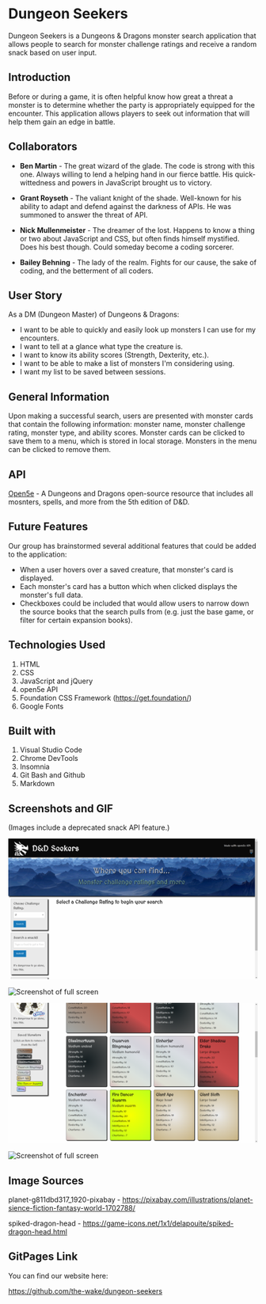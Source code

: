 # Dungeon Seekers
Dungeon Seekers is a Dungeons & Dragons monster search application that allows people to search for monster challenge ratings and receive a random snack based on user input.


## Introduction
Before or during a game, it is often helpful know how great a threat a monster is to determine whether the party is appropriately equipped for the encounter. This application allows players to seek out information that will help them gain an edge in battle.


## Collaborators
* **Ben Martin** - The great wizard of the glade. The code is strong with this one. Always willing to lend a helping hand in our fierce battle. His quick-wittedness and powers in JavaScript brought us to victory.

* **Grant Royseth** - The valiant knight of the shade. Well-known for his ability to adapt and defend against the darkness of APIs. He was summoned to answer the threat of API.

* **Nick Mullenmeister** - The dreamer of the lost. Happens to know a thing or two about JavaScript and CSS, but often finds himself mystified. Does his best though. Could someday become a coding sorcerer.

* **Bailey Behning** - The lady of the realm. Fights for our cause, the sake of coding, and the betterment of all coders.


## User Story
As a DM (Dungeon Master) of Dungeons & Dragons:
* I want to be able to quickly and easily look up monsters I can use for my encounters.
* I want to tell at a glance what type the creature is.
* I want to know its ability scores (Strength, Dexterity, etc.).
* I want to be able to make a list of monsters I'm considering using.
* I want my list to be saved between sessions.


## General Information
Upon making a successful search, users are presented with monster cards that contain the following information: monster name, monster challenge rating, monster type, and ability scores. Monster cards can be clicked to save them to a menu, which is stored in local storage. Monsters in the menu can be clicked to remove them.


## API
[Open5e](https://open5e.com) - A Dungeons and Dragons open-source resource that includes all mosnters, spells, and more from the 5th edition of D&D. 

## Future Features
Our group has brainstormed several additional features that could be added to the application:
* When a user hovers over a saved creature, that monster's card is displayed.
* Each monster's card has a button which when clicked displays the monster's full data.
* Checkboxes could be included that would allow users to narrow down the source books that the search pulls from (e.g. just the base game, or filter for certain expansion books).

## Technologies Used
1. HTML
2. CSS
3. JavaScript and jQuery
4. open5e API
5. Foundation CSS Framework (https://get.foundation/)
6. Google Fonts


## Built with
1. Visual Studio Code
2. Chrome DevTools
3. Insomnia
4. Git Bash and Github
5. Markdown


## Screenshots and GIF

(Images include a deprecated snack API feature.)

![Screenshot of full screen](./assets/images/screenshots/S0.png)

![Screenshot of full screen](./assets/images/screenshots/S1.png)

![Screenshot of full screen](./assets/images/screenshots/S2.png)

![Screenshot of full screen](./assets/images/screenshots/S3.png)

## Image Sources

planet-g811dbd317_1920-pixabay - https://pixabay.com/illustrations/planet-sience-fiction-fantasy-world-1702788/

spiked-dragon-head - https://game-icons.net/1x1/delapouite/spiked-dragon-head.html


## GitPages Link

You can find our website here:

https://github.com/the-wake/dungeon-seekers
